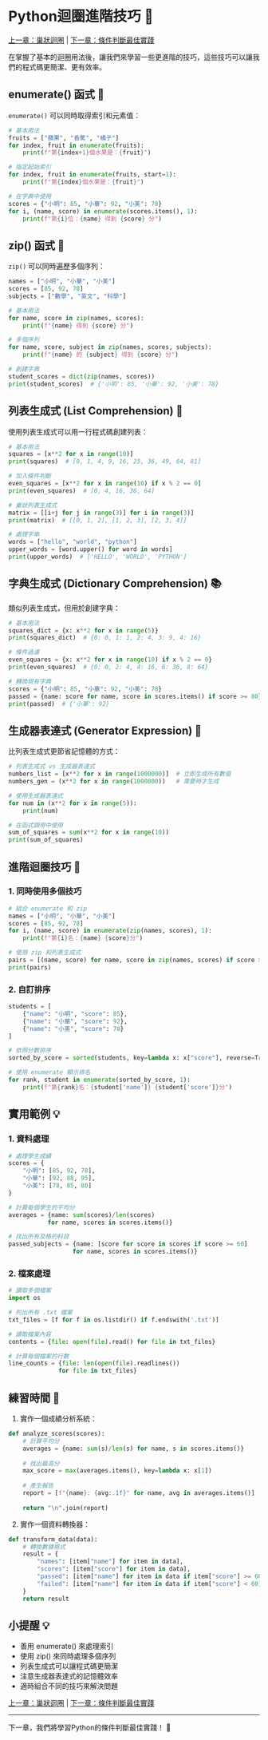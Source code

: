 # Python迴圈進階技巧 🔄

[上一章：巢狀迴圈](013_巢狀迴圈.md) | [下一章：條件判斷最佳實踐](015_條件判斷最佳實踐.md)

在掌握了基本的迴圈用法後，讓我們來學習一些更進階的技巧，這些技巧可以讓我們的程式碼更簡潔、更有效率。

## enumerate() 函式 📑

`enumerate()` 可以同時取得索引和元素值：

```python
# 基本用法
fruits = ["蘋果", "香蕉", "橘子"]
for index, fruit in enumerate(fruits):
    print(f"第{index+1}個水果是：{fruit}")

# 指定起始索引
for index, fruit in enumerate(fruits, start=1):
    print(f"第{index}個水果是：{fruit}")

# 在字典中使用
scores = {"小明": 85, "小華": 92, "小美": 78}
for i, (name, score) in enumerate(scores.items(), 1):
    print(f"第{i}位：{name} 得到 {score} 分")
```

## zip() 函式 🤝

`zip()` 可以同時遍歷多個序列：

```python
names = ["小明", "小華", "小美"]
scores = [85, 92, 78]
subjects = ["數學", "英文", "科學"]

# 基本用法
for name, score in zip(names, scores):
    print(f"{name} 得到 {score} 分")

# 多個序列
for name, score, subject in zip(names, scores, subjects):
    print(f"{name} 的 {subject} 得到 {score} 分")

# 創建字典
student_scores = dict(zip(names, scores))
print(student_scores)  # {'小明': 85, '小華': 92, '小美': 78}
```

## 列表生成式 (List Comprehension) 🎯

使用列表生成式可以用一行程式碼創建列表：

```python
# 基本用法
squares = [x**2 for x in range(10)]
print(squares)  # [0, 1, 4, 9, 16, 25, 36, 49, 64, 81]

# 加入條件判斷
even_squares = [x**2 for x in range(10) if x % 2 == 0]
print(even_squares)  # [0, 4, 16, 36, 64]

# 巢狀列表生成式
matrix = [[i+j for j in range(3)] for i in range(3)]
print(matrix)  # [[0, 1, 2], [1, 2, 3], [2, 3, 4]]

# 處理字串
words = ["hello", "world", "python"]
upper_words = [word.upper() for word in words]
print(upper_words)  # ['HELLO', 'WORLD', 'PYTHON']
```

## 字典生成式 (Dictionary Comprehension) 📚

類似列表生成式，但用於創建字典：

```python
# 基本用法
squares_dict = {x: x**2 for x in range(5)}
print(squares_dict)  # {0: 0, 1: 1, 2: 4, 3: 9, 4: 16}

# 條件過濾
even_squares = {x: x**2 for x in range(10) if x % 2 == 0}
print(even_squares)  # {0: 0, 2: 4, 4: 16, 6: 36, 8: 64}

# 轉換現有字典
scores = {"小明": 85, "小華": 92, "小美": 78}
passed = {name: score for name, score in scores.items() if score >= 80}
print(passed)  # {'小華': 92}
```

## 生成器表達式 (Generator Expression) 🔄

比列表生成式更節省記憶體的方式：

```python
# 列表生成式 vs 生成器表達式
numbers_list = [x**2 for x in range(1000000)]  # 立即生成所有數值
numbers_gen = (x**2 for x in range(1000000))   # 需要時才生成

# 使用生成器表達式
for num in (x**2 for x in range(5)):
    print(num)

# 在函式調用中使用
sum_of_squares = sum(x**2 for x in range(10))
print(sum_of_squares)
```

## 進階迴圈技巧 🔧

### 1. 同時使用多個技巧
```python
# 組合 enumerate 和 zip
names = ["小明", "小華", "小美"]
scores = [85, 92, 78]
for i, (name, score) in enumerate(zip(names, scores), 1):
    print(f"第{i}名：{name} {score}分")

# 使用 zip 和列表生成式
pairs = [(name, score) for name, score in zip(names, scores) if score >= 80]
print(pairs)
```

### 2. 自訂排序
```python
students = [
    {"name": "小明", "score": 85},
    {"name": "小華", "score": 92},
    {"name": "小美", "score": 78}
]

# 依照分數排序
sorted_by_score = sorted(students, key=lambda x: x["score"], reverse=True)

# 使用 enumerate 顯示排名
for rank, student in enumerate(sorted_by_score, 1):
    print(f"第{rank}名：{student['name']} {student['score']}分")
```

## 實用範例 💡

### 1. 資料處理
```python
# 處理學生成績
scores = {
    "小明": [85, 92, 78],
    "小華": [92, 88, 95],
    "小美": [78, 85, 80]
}

# 計算每個學生的平均分
averages = {name: sum(scores)/len(scores) 
           for name, scores in scores.items()}

# 找出所有及格的科目
passed_subjects = {name: [score for score in scores if score >= 60]
                  for name, scores in scores.items()}
```

### 2. 檔案處理
```python
# 讀取多個檔案
import os

# 列出所有 .txt 檔案
txt_files = [f for f in os.listdir() if f.endswith('.txt')]

# 讀取檔案內容
contents = {file: open(file).read() for file in txt_files}

# 計算每個檔案的行數
line_counts = {file: len(open(file).readlines()) 
              for file in txt_files}
```

## 練習時間 💪

1. 實作一個成績分析系統：
```python
def analyze_scores(scores):
    # 計算平均分
    averages = {name: sum(s)/len(s) for name, s in scores.items()}
    
    # 找出最高分
    max_score = max(averages.items(), key=lambda x: x[1])
    
    # 產生報告
    report = [f"{name}: {avg:.1f}" for name, avg in averages.items()]
    
    return "\n".join(report)
```

2. 實作一個資料轉換器：
```python
def transform_data(data):
    # 轉換數據格式
    result = {
        "names": [item["name"] for item in data],
        "scores": [item["score"] for item in data],
        "passed": [item["name"] for item in data if item["score"] >= 60],
        "failed": [item["name"] for item in data if item["score"] < 60]
    }
    return result
```

## 小提醒 💡

- 善用 enumerate() 來處理索引
- 使用 zip() 來同時處理多個序列
- 列表生成式可以讓程式碼更簡潔
- 注意生成器表達式的記憶體效率
- 適時組合不同的技巧來解決問題

[上一章：巢狀迴圈](013_巢狀迴圈.md) | [下一章：條件判斷最佳實踐](015_條件判斷最佳實踐.md)

---
下一章，我們將學習Python的條件判斷最佳實踐！ 🚀 